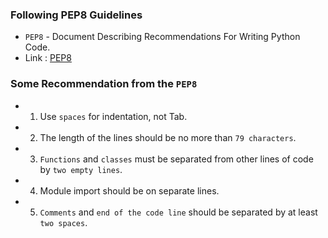 ### **Following PEP8 Guidelines**

+ `PEP8` - Document Describing Recommendations For Writing Python Code.
+ Link : [PEP8](https://peps.python.org/pep-0008/)

### **Some Recommendation from the `PEP8`**

+
    1) Use `spaces` for indentation, not Tab.
+
    2) The length of the lines should be no more than `79 characters`.
+
    3) `Functions` and `classes` must be separated from other lines of code by `two empty lines`.
+
    4) Module import should be on separate lines.
+
    5) `Comments` and `end of the code line` should be separated by at least `two spaces`.



